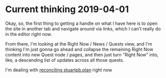 # Current thinking 2019-04-01

Okay, so, the first thing to getting a handle on what I have here is to open the site in another tab and navigate around via links, which I can't really do in the editor right now.

From there, I'm looking at the Right Now / News / Quests view, and I'm thinking I'm just gonna go ahead and collapse the remaining Right Now content into new Quest node / pages, and then just turn "Right Now" into, like, a descending list of updates across all those quests.

I'm dealing with [reconciling stuartpb.plan][planfile postmortem] right now

[planfile postmortem]: f359a1e5-3e4f-4d30-8be3-0d0635c77ea4.md
